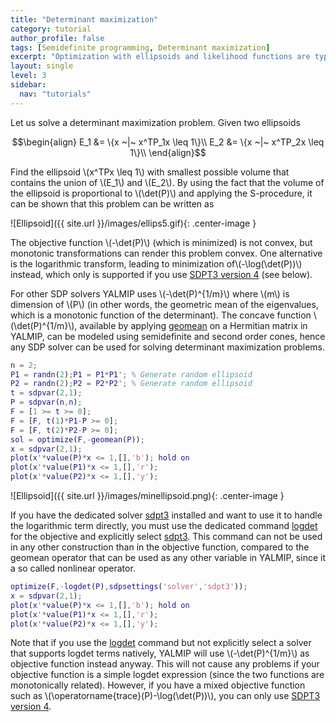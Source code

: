 ```yaml
---
title: "Determinant maximization"
category: tutorial
author_profile: false
tags: [Semidefinite programming, Determinant maximization]
excerpt: "Optimization with ellipsoids and likelihood functions are typical applications of determinant maximization."
layout: single
level: 3
sidebar:
  nav: "tutorials"
---
```


Let us solve a determinant maximization problem. Given two ellipsoids

$$\begin{align}
E_1 &= \{x ~|~ x^TP_1x \leq 1\}\\
E_2 &= \{x ~|~ x^TP_2x \leq 1\}\\
\end{align}$$

Find the ellipsoid \\(x^TPx \leq 1\\) with smallest possible volume that contains the union of \\(E_1\\) and \\(E_2\\). By using the fact that the volume of the ellipsoid is proportional to \\(\det(P)\\) and applying the S-procedure, it can be shown that this problem can be written as

![Ellipsoid]({{ site.url }}/images/ellips5.gif){: .center-image }

The objective function \\(-\det(P)\\) (which is minimized) is not convex, but monotonic transformations can render this problem convex. One alternative is the logarithmic transform, leading to minimization of\\(-\log(\det(P))\\) instead, which only is supported if you use [SDPT3 version 4](/solver/sdpt3) (see below).

For other SDP solvers YALMIP uses \\(-\det(P)^{1/m}\\)  where \\(m\\) is dimension of \\(P\\) (in other words, the geometric mean of the eigenvalues, which is a monotonic function of the determinant). The concave function \\(\det(P)^{1/m}\\), available by applying [geomean](/command/geomean) on a Hermitian matrix in YALMIP, can be modeled using semidefinite and second order cones, hence any SDP solver can be used for solving determinant maximization problems.

````matlab
n = 2;
P1 = randn(2);P1 = P1*P1'; % Generate random ellipsoid
P2 = randn(2);P2 = P2*P2'; % Generate random ellipsoid
t = sdpvar(2,1);
P = sdpvar(n,n);
F = [1 >= t >= 0];
F = [F, t(1)*P1-P >= 0];
F = [F, t(2)*P2-P >= 0];
sol = optimize(F,-geomean(P));
x = sdpvar(2,1);
plot(x'*value(P)*x <= 1,[],'b'); hold on
plot(x'*value(P1)*x <= 1,[],'r');
plot(x'*value(P2)*x <= 1,[],'y');
````

![Ellipsoid]({{ site.url }}/images/minellipsoid.png){: .center-image }

If you have the dedicated solver [sdpt3](/command/sdpt3) installed and want to use it to handle the logarithmic term directly, you must use the dedicated command [logdet](/command/logdet) for the objective and explicitly select [sdpt3](/command/sdpt3). This command can not be used in any other construction than in the objective function, compared to the geomean operator that can be used as any other variable in YALMIP, since it a so called nonlinear operator.

````matlab
optimize(F,-logdet(P),sdpsettings('solver','sdpt3'));
x = sdpvar(2,1);
plot(x'*value(P)*x <= 1,[],'b'); hold on
plot(x'*value(P1)*x <= 1,[],'r');
plot(x'*value(P2)*x <= 1,[],'y');
````

Note that if you use the [logdet](/command/logdet) command but not explicitly select a solver that supports logdet terms natively, YALMIP will use \\(-\det(P)^{1/m}\\) as objective function instead anyway. This will not cause any problems if your objective function is a simple logdet expression (since the two functions are monotonically related). However, if you have a mixed objective function such as \\(\operatorname{trace}(P)-\log(\det(P))\\), you can only use [SDPT3 version 4](/solver/sdpt3).
